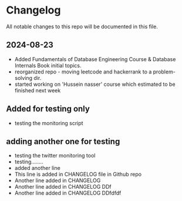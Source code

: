 # Changelog

All notable changes to this repo will be documented in this file.

## 2024-08-23

- Added Fundamentals of Database Engineering Course & Database Internals Book initial topics.
- reorganized repo - moving leetcode and hackerrank to a problem-solving dir.
- started working on 'Hussein nasser' course which estimated to be finished next week

## Added for testing only
- testing the monitoring script

## adding another one for testing
- testing the twitter monitoring tool
- testing........
- added another line
- This line is added in CHANGELOG file in Github repo 
- Another line added in CHANGELOG
- Another line added in CHANGELOG DDf
- Another line added in CHANGELOG DDfdfdf
